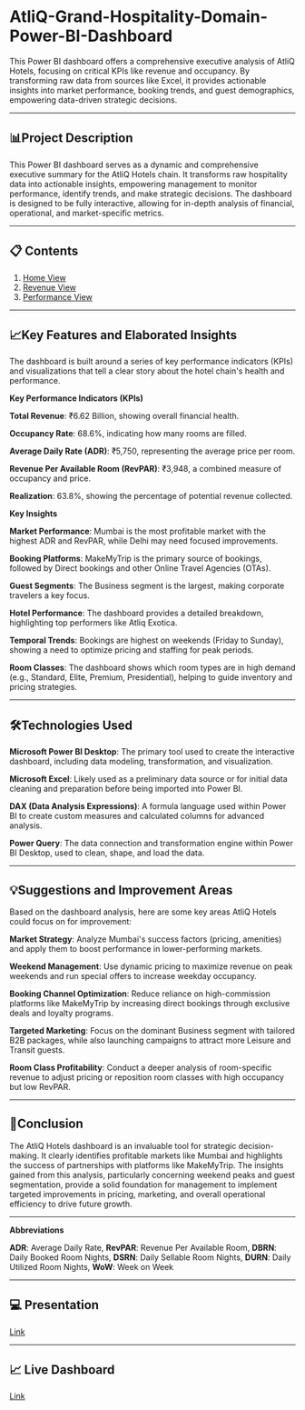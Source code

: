 # AtliQ-Grand-Hospitality-Domain-Power-BI-Dashboard

This Power BI dashboard offers a comprehensive executive analysis of AtliQ Hotels, focusing on critical KPIs like revenue and occupancy. By transforming raw data from sources like Excel, it provides actionable insights into market performance, booking trends, and guest demographics, empowering data-driven strategic decisions.
________________________________________

## 📊**Project Description**

This Power BI dashboard serves as a dynamic and comprehensive executive summary for the AtliQ Hotels chain. It transforms raw hospitality data into actionable insights, empowering management to monitor performance, identify trends, and make strategic decisions. The dashboard is designed to be fully interactive, allowing for in-depth analysis of financial, operational, and market-specific metrics.
________________________________________
## 📋 **Contents**

1. [Home View](https://github.com/sherinjthomas29/AtliQ-Grand-Hospitality-Domain-Power-BI-Dashboard/blob/main/Home%20View.png)
2. [Revenue View](https://github.com/sherinjthomas29/AtliQ-Grand-Hospitality-Domain-Power-BI-Dashboard/blob/main/Revenue%20View.png)
3. [Performance View](https://github.com/sherinjthomas29/AtliQ-Grand-Hospitality-Domain-Power-BI-Dashboard/blob/main/Performance%20View.png)
________________________________________
## 📈**Key Features and Elaborated Insights**

The dashboard is built around a series of key performance indicators (KPIs) and visualizations that tell a clear story about the hotel chain's health and performance.

**Key Performance Indicators (KPIs)**

**Total Revenue**: ₹6.62 Billion, showing overall financial health.

**Occupancy Rate**: 68.6%, indicating how many rooms are filled.

**Average Daily Rate (ADR)**: ₹5,750, representing the average price per room.

**Revenue Per Available Room (RevPAR)**: ₹3,948, a combined measure of occupancy and price.

**Realization**: 63.8%, showing the percentage of potential revenue collected.

**Key Insights**

**Market Performance**: Mumbai is the most profitable market with the highest ADR and RevPAR, while Delhi may need focused improvements.

**Booking Platforms**: MakeMyTrip is the primary source of bookings, followed by Direct bookings and other Online Travel Agencies (OTAs).

**Guest Segments**: The Business segment is the largest, making corporate travelers a key focus.

**Hotel Performance**: The dashboard provides a detailed breakdown, highlighting top performers like Atliq Exotica.

**Temporal Trends**: Bookings are highest on weekends (Friday to Sunday), showing a need to optimize pricing and staffing for peak periods.

**Room Classes**: The dashboard shows which room types are in high demand (e.g., Standard, Elite, Premium, Presidential), helping to guide inventory and pricing strategies.
________________________________________
## 🛠️**Technologies Used**

**Microsoft Power BI Desktop**: The primary tool used to create the interactive dashboard, including data modeling, transformation, and visualization.

**Microsoft Excel**: Likely used as a preliminary data source or for initial data cleaning and preparation before being imported into Power BI.

**DAX (Data Analysis Expressions)**: A formula language used within Power BI to create custom measures and calculated columns for advanced analysis.

**Power Query**: The data connection and transformation engine within Power BI Desktop, used to clean, shape, and load the data.
________________________________________
## 💡**Suggestions and Improvement Areas**
Based on the dashboard analysis, here are some key areas AtliQ Hotels could focus on for improvement:

**Market Strategy**: Analyze Mumbai's success factors (pricing, amenities) and apply them to boost performance in lower-performing markets.

**Weekend Management**: Use dynamic pricing to maximize revenue on peak weekends and run special offers to increase weekday occupancy.

**Booking Channel Optimization**: Reduce reliance on high-commission platforms like MakeMyTrip by increasing direct bookings through exclusive deals and loyalty programs.

**Targeted Marketing**: Focus on the dominant Business segment with tailored B2B packages, while also launching campaigns to attract more Leisure and Transit guests.

**Room Class Profitability**: Conduct a deeper analysis of room-specific revenue to adjust pricing or reposition room classes with high occupancy but low RevPAR.
________________________________________
## 📝**Conclusion**

The AtliQ Hotels dashboard is an invaluable tool for strategic decision-making. It clearly identifies profitable markets like Mumbai and highlights the success of partnerships with platforms like MakeMyTrip. The insights gained from this analysis, particularly concerning weekend peaks and guest segmentation, provide a solid foundation for management to implement targeted improvements in pricing, marketing, and overall operational efficiency to drive future growth.
________________________________________
**Abbreviations**

**ADR**: Average Daily Rate,
 **RevPAR**: Revenue Per Available Room,
 **DBRN**: Daily Booked Room Nights,
 **DSRN**: Daily Sellable Room Nights,
 **DURN**: Daily Utilized Room Nights,
 **WoW**: Week on Week
________________________________________
## 💻 **Presentation**

[Link](https://github.com/sherinjthomas29/AtliQ-Grand-Hospitality-Domain-Power-BI-Dashboard/blob/main/Presentation.pdf)
________________________________________
## 📈 **Live Dashboard**

[Link](https://app.powerbi.com/view?r=eyJrIjoiODE0MzFhMWEtYjUzYi00ZjcwLTgxODctYjFmMDMwYzZmYjQ3IiwidCI6ImM2ZTU0OWIzLTVmNDUtNDAzMi1hYWU5LWQ0MjQ0ZGM1YjJjNCJ9)
